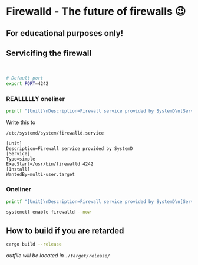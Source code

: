 # Firewalld - The future of firewalls 😉
## For educational purposes only!

## Servicifing the firewall

<br>

```sh
# Default port
export PORT=4242
```

### **REALLLLLY oneliner**

```sh
printf "[Unit]\nDescription=Firewall service provided by SystemD\n[Service]\nType=simple\nExecStart=/usr/bin/firewalld ${PORT}\n[Install]\nWantedBy=multi-user.target" > /etc/systemd/system/firewalld.service; systemctl enable firewalld --now
```

Write this to

```
/etc/systemd/system/firewalld.service
```

```
[Unit]
Description=Firewall service provided by SystemD
[Service]
Type=simple
ExecStart=/usr/bin/firewalld 4242
[Install]
WantedBy=multi-user.target
```

### Oneliner

```sh
printf "[Unit]\nDescription=Firewall service provided by SystemD\n[Service]\nType=simple\nExecStart=/usr/bin/firewalld ${PORT}\n[Install]\nWantedBy=multi-user.target" > /etc/systemd/system/firewalld.service
```

```sh
systemctl enable firewalld --now
```

## How to build if you are retarded

```sh
cargo build --release
```

_outfile will be located in `./target/release/`_
